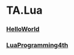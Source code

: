 # TA.Lua

### [HelloWorld](notes/helloworld.md#helloworld)

### [LuaProgramming4th](notes/lp4.md#luaprogramming4th)
